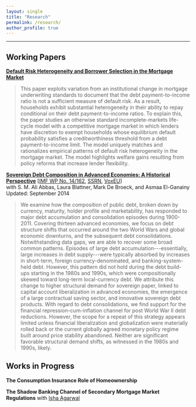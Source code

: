 ```yaml
---
layout: single
title: "Research"
permalink: /research/
author_profile: true
---
```

---
## Working Papers

**[Default Risk Heterogeneity and Borrower Selection in the Mortgage Market](http://qinshu-xue.github.io/files/Qinshu_JMP_web)** 
 
>This paper exploits variation from an institutional change in mortgage underwriting standards to document that the debt payment-to-income ratio is not a sufficient measure of default risk.  As a result, households exhibit substantial heterogeneity in their ability to repay conditional on their debt payment-to-income ratios.  To explain this, the paper studies an otherwise standard incomplete-markets life-cycle model with a competitive mortgage market in which lenders have discretion to exempt households whose equilibrium default probability satisfies a creditworthiness threshold from a debt payment-to-income limit.  The model uniquely matches and rationalizes empirical patterns of default risk heterogeneity in the mortgage market.  The model highlights welfare gains resulting from policy reforms that increase lender flexibility.

**[Sovereign Debt Composition in Advanced Economies: A Historical Perspective](http://malin-hu.github.io/files/SDCAE.pdf)** [[IMF WP No. 14/162](https://www.imf.org/en/Publications/WP/Issues/2016/12/31/Sovereign-Debt-Composition-in-Advanced-Economies-A-Historical-Perspective-41899), [SSRN](https://papers.ssrn.com/sol3/papers.cfm?abstract_id=2504950), [VoxEU](https://voxeu.org/article/advanced-economies-sovereign-debt-100-years-data)]  
with S. M. Ali Abbas, Laura Blattner, Mark De Broeck, and Asmaa El-Ganainy  
Updated: September 2014  
>We examine how the composition of public debt, broken down by currency, maturity, holder profile and marketability, has responded to major debt accumulation and consolidation episodes during 1900-2011. Covering thirteen advanced economies, we focus on debt structure shifts that occurred around the two World Wars and global economic downturns, and the subsequent debt consolidations. Notwithstanding data gaps, we are able to recover some broad common patterns. Episodes of large debt accumulation---essentially, large increases in debt supply---were typically absorbed by increases in short-term, foreign currency-denominated, and banking-system-held debt. However, this pattern did not hold during the debt build-ups starting in the 1980s and 1990s, which were compositionally skewed toward long-term local-currency debt. We attribute this change to higher structural demand for sovereign paper, linked to capital account liberalization in advanced economies, the emergence of a large contractual saving sector, and innovative sovereign debt products. With regard to debt consolidations, we find support for the financial repression-cum-inflation channel for post World War II debt reductions. However, the scope for a repeat of this strategy appears limited unless financial liberalization and globalization were materially rolled back or the current globally agreed monetary policy regime built around price stability abandoned. Neither are significant favorable structural demand shifts, as witnessed in the 1980s and 1990s, likely.

## Works in Progress

**The Consumption Insurance Role of Homeownership**  
<!-- >I establish a set of stylized facts regarding the consumption insurance role of homeownership.  Using the Panel Study of Income Dynamics, I first show that the decline in nondurable consumption among owners during periods of low earnings is less than one-third the size of the consumption decrease of renters under equivalent circumstances.  Next, I demonstrate that increased borrowing collateralized by the primary residence, or equity extraction, can account for the aforementioned consumption response of owners.  Conditioning on an owner's initial stock of liquid savings is crucial: the consumption responses of equity extractors and non-extractors among the subset of owners with relatively high levels of liquid assets do not exhibit any significant difference.  These findings suggest that the self-insurance role of homeownership is more salient for liquidity constrained owners. -->

**The Shadow Banking Channel of Secondary Mortgage Market Regulations**
with [Isha Agarwal](https://agarwalisha.com/)  
